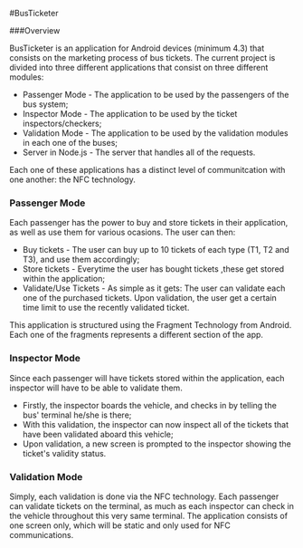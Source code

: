 #BusTicketer

###Overview

BusTicketer is an application for Android devices (minimum 4.3) that consists on the marketing process of bus tickets. The current project is divided into three different applications that consist on three different modules:

* Passenger Mode - The application to be used by the passengers of the bus system;
* Inspector Mode - The application to be used by the ticket inspectors/checkers;
* Validation Mode - The application to be used by the validation modules in each one of the buses;
* Server in Node.js - The server that handles all of the requests.

Each one of these applications has a distinct level of communitcation with one another: the NFC technology.

### Passenger Mode

Each passenger has the power to buy and store tickets in their application, as well as use them for various ocasions. The user can then:

* Buy tickets - The user can buy up to 10 tickets of each type (T1, T2 and T3), and use them accordingly;
* Store tickets - Everytime the user has bought tickets ,these get stored within the application;
* Validate/Use Tickets - As simple as it gets: The user can validate each one of the purchased tickets. Upon validation, the user get a certain time limit to use the recently validated ticket.

This application is structured using the Fragment Technology from Android. Each one of the fragments represents a different section of the app.

### Inspector Mode

Since each passenger will have tickets stored within the application, each inspector will have to be able to validate them.

* Firstly, the inspector boards the vehicle, and checks in by telling the bus' terminal he/she is there;
* With this validation, the inspector can now inspect all of the tickets that have been validated aboard this vehicle;
* Upon validation, a new screen is prompted to the inspector showing the ticket's validity status.

### Validation Mode

Simply, each validation is done via the NFC technology. Each passenger can validate tickets on the terminal, as much as each inspector can check in the vehicle throughout this very same terminal. The application consists of one screen only, which will be static and only used for NFC communications.

